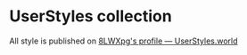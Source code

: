 # UserStyles collection

All style is published on [8LWXpg's profile — UserStyles.world](https://userstyles.world/user/8LWXpg)
